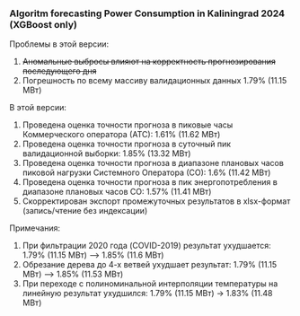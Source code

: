### Algoritm forecasting Power Consumption in Kaliningrad 2024 (XGBoost only)

Проблемы в этой версии:
1) ~~Аномальные выбросы влияют на корректность прогнозирования последующего дня~~
2) Погрешность по всему массиву валидационных данных 1.79% (11.15 МВт)

В этой версии:
1) Проведена оценка точности прогноза в пиковые часы Коммерческого оператора (АТС): 1.61% (11.62 МВт)
2) Проведена оценка точности прогноза в суточный пик валидационной выборки: 1.85% (13.32 МВт)
3) Проведена оценка точности прогноза в диапазоне плановых часов пиковой нагрузки Системного Оператора (СО): 1.6% (11.42 МВт)
4) Проведена оценка точности прогноза в пик энергопотребления в диапазоне плановых часов СО: 1.57% (11.41 МВт)
5) Скорректирован экспорт промежуточных результатов в xlsx-формат (запись/чтение без индексации)

Примечания:
1) При фильтрации 2020 года (COVID-2019) результат ухудшается: 1.79% (11.15 МВт) –> 1.85% (11.6 МВт)
2) Обрезание дерева до 4-х ветвей ухудшает результат: 1.79% (11.15 МВт) –> 1.85% (11.53 МВт)
3) При переходе с полиноминальной интерполяции температуры на линейную результат ухудшился: 1.79% (11.15 МВт) -> 1.83% (11.48 МВт)